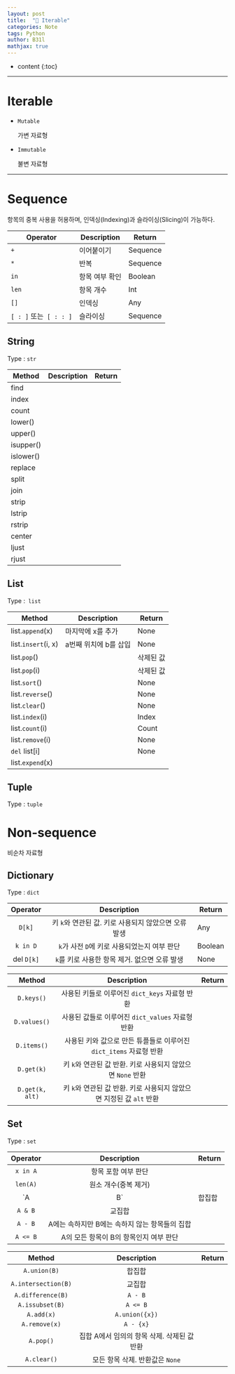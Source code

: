 ```yaml
---
layout: post
title:  "📖 Iterable"
categories: Note
tags: Python
author: B31l
mathjax: true
---
```




* content
{:toc}


---

# Iterable

- `Mutable` 

  가변 자료형

- `Immutable`  

  불변 자료형

---



# Sequence

항목의 중복 사용을 허용하며, 인덱싱(Indexing)과 슬라이싱(Slicing)이 가능하다.

| Operator               | Description    | Return   |
| ---------------------- | -------------- | -------- |
| `+`                    | 이어붙이기     | Sequence |
| `*`                    | 반복           | Sequence |
| `in`                   | 항목 여부 확인 | Boolean  |
| `len`                  | 항목 개수      | Int      |
| `[]`                   | 인덱싱         | Any      |
| `[ : ]` 또는` [ : : ]` | 슬라이싱       | Sequence |



## String

Type : `str`

| Method    | Description | Return |
| --------- | ----------- | ------ |
| find      |             |        |
| index     |             |        |
| count     |             |        |
| lower()   |             |        |
| upper()   |             |        |
| isupper() |             |        |
| islower() |             |        |
| replace   |             |        |
| split     |             |        |
| join      |             |        |
| strip     |             |        |
| lstrip    |             |        |
| rstrip    |             |        |
| center    |             |        |
| ljust     |             |        |
| rjust     |             |        |



## List

Type :` list`

| Method              | Description           | Return    |
| ------------------- | --------------------- | --------- |
| list.`append`(x)    | 마지막에 x를 추가     | None      |
| list.`insert`(i, x) | a번째 위치에 b를 삽입 | None      |
| list.`pop`()        |                       | 삭제된 값 |
| list.`pop`(i)       |                       | 삭제된 값 |
| list.`sort`()       |                       | None      |
| list.`reverse`()    |                       | None      |
| list.`clear`()      |                       | None      |
| list.`index`(i)     |                       | Index     |
| list.`count`(i)     |                       | Count     |
| list.`remove`(i)    |                       | None      |
| `del` list[i]       |                       | None      |
| list.`expend`(x)    |                       |           |



## Tuple

Type : `tuple`



# Non-sequence

비순차 자료형

## Dictionary

Type : `dict`

|  Operator  |                     Description                      | Return  |
| :--------: | :--------------------------------------------------: | ------- |
|   `D[k]`   | 키 `k`와 연관된 값. 키로 사용되지 않았으면 오류 발생 | Any     |
|  `k in D`  |     `k`가 사전 `D`에 키로 사용되었는지 여부 판단     | Boolean |
| del `D[k]` |    `k`를 키로 사용한 항목 제거. 없으면 오류 발생     | None    |

|     Method      |                         Description                          | Return |
| :-------------: | :----------------------------------------------------------: | ------ |
|   `D.keys()`    |        사용된 키들로 이루어진 `dict_keys` 자료형 반환        |        |
|  `D.values()`   |       사용된 값들로 이루어진 `dict_values` 자료형 반환       |        |
|   `D.items()`   | 사용된 키와 값으로 만든 튜플들로 이루어진`dict_items` 자료형 반환 |        |
|   `D.get(k)`    | 키 `k`와 연관된 값 반환. 키로 사용되지 않았으면 `None` 반환  |        |
| `D.get(k, alt)` | 키 `k`와 연관된 값 반환. 키로 사용되지 않았으면 지정된 값 `alt` 반환 |        |

## Set

Type : `set`

| Operator |                  Description                   | Return |
| :------: | :--------------------------------------------: | ------ |
| `x in A` |              항목 포함 여부 판단               |        |
| `len(A)` |              원소 개수(중복 제거)              |        |
| `A | B`  |                     합집합                     |        |
| `A & B`  |                     교집합                     |        |
| `A - B`  | A에는 속하지만 B에는 속하지 않는 항목들의 집합 |        |
| `A <= B` |     A의 모든 항목이 B의 항목인지 여부 판단     |        |

|       Method        |                 Description                 | Return |
| :-----------------: | :-----------------------------------------: | ------ |
|    `A.union(B)`     |                   합집합                    |        |
| `A.intersection(B)` |                   교집합                    |        |
|  `A.difference(B)`  |                   `A - B`                   |        |
|   `A.issubset(B)`   |                  `A <= B`                   |        |
|     `A.add(x)`      |               `A.union({x})`                |        |
|    `A.remove(x)`    |                  `A - {x}`                  |        |
|      `A.pop()`      | 집합 A에서 임의의 항목 삭제. 삭제된 값 반환 |        |
|     `A.clear()`     |       모든 항목 삭제. 반환값은 `None`       |        |



